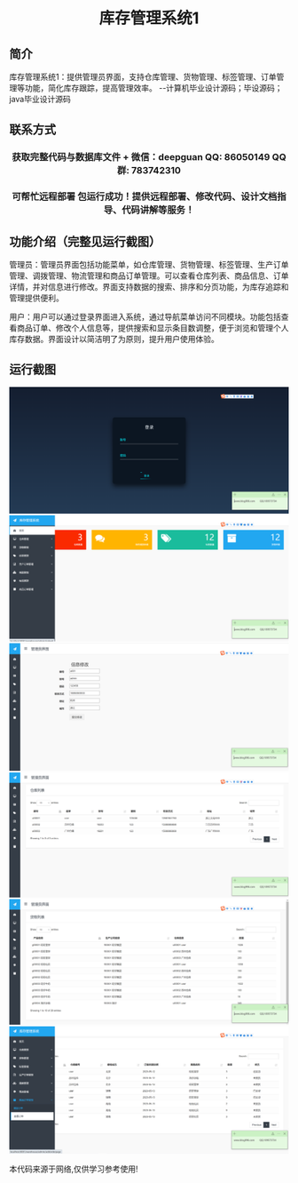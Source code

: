 <p><h1 align="center">库存管理系统1</h1></p>

## 简介
库存管理系统1：提供管理员界面，支持仓库管理、货物管理、标签管理、订单管理等功能，简化库存跟踪，提高管理效率。    --计算机毕业设计源码；毕设源码；java毕业设计源码


## 联系方式
<p><h3 align="center">获取完整代码与数据库文件 + 微信：deepguan QQ: 86050149 QQ群: 783742310</h3></p>
<p><h3 align="center">可帮忙远程部署 包运行成功！提供远程部署、修改代码、设计文档指导、代码讲解等服务！</h3></p>

## 功能介绍（完整见运行截图）
管理员：管理员界面包括功能菜单，如仓库管理、货物管理、标签管理、生产订单管理、调拨管理、物流管理和商品订单管理。可以查看仓库列表、商品信息、订单详情，并对信息进行修改。界面支持数据的搜索、排序和分页功能，为库存追踪和管理提供便利。

用户：用户可以通过登录界面进入系统，通过导航菜单访问不同模块。功能包括查看商品订单、修改个人信息等，提供搜索和显示条目数调整，便于浏览和管理个人库存数据。界面设计以简洁明了为原则，提升用户使用体验。


## 运行截图
![](imgs/588112-20231110162344058-1013212562.png)
![](imgs/588112-20231110162351310-335025694.png)
![](imgs/588112-20231110162355367-1171929722.png)
![](imgs/588112-20231110162359350-1096495593.png)
![](imgs/588112-20231110162403591-340013196.png)
![](imgs/588112-20231110162408160-1461409929.png)

<p>本代码来源于网络,仅供学习参考使用!</p>
